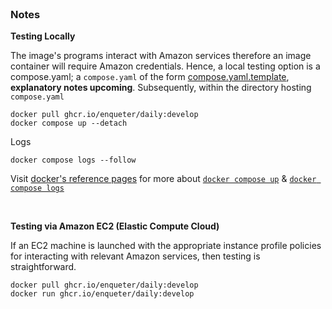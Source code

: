 
<br>

### Notes

**Testing Locally**

The image's programs interact with Amazon services therefore an image container will require Amazon credentials. Hence, a 
local testing option is a compose.yaml; a `compose.yaml` of the form [compose.yaml.template](/compose.yaml.template), **explanatory notes 
upcoming**. Subsequently, within the directory hosting `compose.yaml`

```shell
docker pull ghcr.io/enqueter/daily:develop
docker compose up --detach
```

Logs

```shell
docker compose logs --follow
```

Visit [docker's reference pages](https://docs.docker.com/reference/) for more about [`docker compose up`](https://docs.docker.com/reference/cli/docker/compose/up/) & 
[`docker compose logs`](https://docs.docker.com/reference/cli/docker/compose/logs/)

<br>

**Testing via Amazon EC2 (Elastic Compute Cloud)**

If an EC2 machine is launched with the appropriate instance profile policies for interacting with relevant Amazon services, 
then testing is straightforward.

```shell
docker pull ghcr.io/enqueter/daily:develop
docker run ghcr.io/enqueter/daily:develop
```

<br>
<br>

<br>
<br>

<br>
<br>

<br>
<br>
